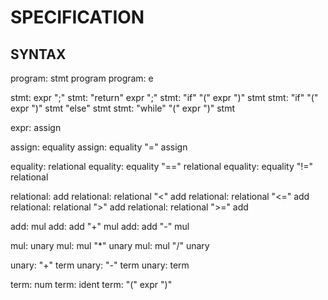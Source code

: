 SPECIFICATION
=================


SYNTAX
----------

program: stmt program
program: e

stmt: expr ";"
stmt: "return" expr ";"
stmt: "if" "(" expr ")" stmt
stmt: "if" "(" expr ")" stmt "else" stmt
stmt: "while" "(" expr ")" stmt

expr: assign

assign: equality
assign: equality "=" assign

equality: relational
equality: equality "==" relational
equality: equality "!=" relational

relational: add
relational: relational "<"  add
relational: relational "<=" add
relational: relational ">"  add
relational: relational ">=" add

add: mul
add: add "+" mul
add: add "-" mul

mul: unary
mul: mul "*" unary
mul: mul "/" unary

unary: "+" term
unary: "-" term
unary: term

term: num
term: ident
term: "(" expr ")"
